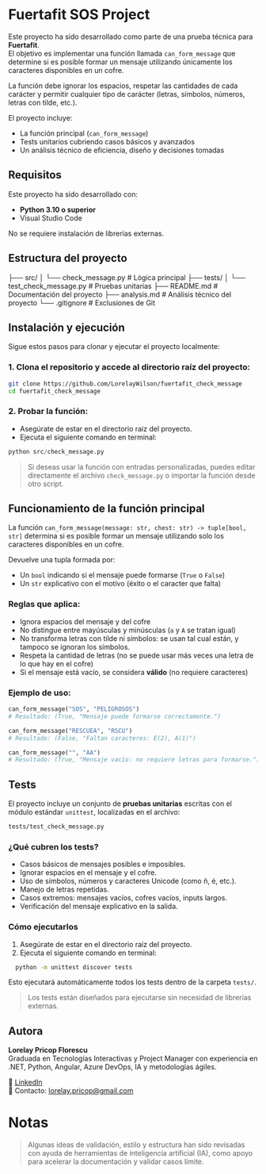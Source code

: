# Fuertafit SOS Project

Este proyecto ha sido desarrollado como parte de una prueba técnica para **Fuertafit**.  
El objetivo es implementar una función llamada `can_form_message` que determine si es posible formar un mensaje utilizando únicamente los caracteres disponibles en un cofre.

La función debe ignorar los espacios, respetar las cantidades de cada carácter y permitir cualquier tipo de carácter (letras, símbolos, números, letras con tilde, etc.).

El proyecto incluye:
- La función principal (`can_form_message`)
- Tests unitarios cubriendo casos básicos y avanzados
- Un análisis técnico de eficiencia, diseño y decisiones tomadas

## Requisitos
Este proyecto ha sido desarrollado con:

- **Python 3.10 o superior**
- Visual Studio Code

No se requiere instalación de librerías externas.

## Estructura del proyecto

├── src/
│ └── check_message.py # Lógica principal
├── tests/
│ └── test_check_message.py # Pruebas unitarias
├── README.md # Documentación del proyecto
├── analysis.md # Análisis técnico del proyecto
└── .gitignore  # Exclusiones de Git

## Instalación y ejecución

Sigue estos pasos para clonar y ejecutar el proyecto localmente:

### 1. Clona el repositorio y accede al directorio raíz del proyecto:
```bash
git clone https://github.com/LorelayWilson/fuertafit_check_message
cd fuertafit_check_message
```
### 2. Probar la función:
- Asegúrate de estar en el directorio raíz del proyecto.
- Ejecuta el siguiente comando en terminal:
```python
python src/check_message.py
```
> Si deseas usar la función con entradas personalizadas, puedes editar directamente el archivo `check_message.py` o importar la función desde otro script.

## Funcionamiento de la función principal

La función `can_form_message(message: str, chest: str) -> tuple[bool, str]` determina si es posible formar un mensaje utilizando solo los caracteres disponibles en un cofre.  

Devuelve una tupla formada por:
- Un `bool` indicando si el mensaje puede formarse (`True` o `False`)
- Un `str` explicativo con el motivo (éxito o el caracter que falta)

### Reglas que aplica:
- Ignora espacios del mensaje y del cofre
- No distingue entre mayúsculas y minúsculas (`a` y `A` se tratan igual)
- No transforma letras con tilde ni símbolos: se usan tal cual están, y tampoco se ignoran los símbolos.
- Respeta la cantidad de letras (no se puede usar más veces una letra de lo que hay en el cofre)
- Si el mensaje está vacío, se considera **válido** (no requiere caracteres)

### Ejemplo de uso:
```python
can_form_message("SOS", "PELIGROSOS")
# Resultado: (True, "Mensaje puede formarse correctamente.")

can_form_message("RESCUEA", "RSCU")
# Resultado: (False, "Faltan caracteres: E(2), A(1)")

can_form_message("", "AA")
# Resultado: (True, "Mensaje vacío: no requiere letras para formarse.")
```

## Tests
El proyecto incluye un conjunto de **pruebas unitarias** escritas con el módulo estándar `unittest`, localizadas en el archivo:
```bash
tests/test_check_message.py
```

### ¿Qué cubren los tests?

- Casos básicos de mensajes posibles e imposibles.
- Ignorar espacios en el mensaje y el cofre.
- Uso de símbolos, números y caracteres Unicode (como ñ, é, etc.).
- Manejo de letras repetidas.
- Casos extremos: mensajes vacíos, cofres vacíos, inputs largos.
- Verificación del mensaje explicativo en la salida.

### Cómo ejecutarlos

1. Asegúrate de estar en el directorio raíz del proyecto.
2. Ejecuta el siguiente comando en terminal:
```bash
  python -m unittest discover tests
```
Esto ejecutará automáticamente todos los tests dentro de la carpeta `tests/`.
> Los tests están diseñados para ejecutarse sin necesidad de librerías externas.

## Autora

**Lorelay Pricop Florescu**  
Graduada en Tecnologías Interactivas y Project Manager con experiencia en .NET, Python, Angular, Azure DevOps, IA y metodologías ágiles.  

🔗 [LinkedIn](https://www.linkedin.com/in/lorelaypricop)  
📧 Contacto: lorelay.pricop@gmail.com

# Notas
> Algunas ideas de validación, estilo y estructura han sido revisadas con ayuda de herramientas de inteligencia artificial (IA), como apoyo para acelerar la documentación y validar casos límite.
